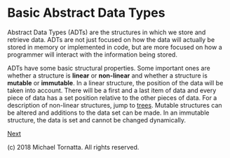 # Basic Abstract Data Types

Abstract Data Types (ADTs) are the structures in which we store and retrieve data. ADTs are not just focused on how the data will actually be stored in memory or implemented in code, but are more focused on how a programmer will interact with the information being stored.

ADTs have some basic structural properties. Some important ones are whether a structure is **linear** or **non-linear** and whether a structure is **mutable** or **immutable**. In a linear structure, the position of the data will be taken into account. There will be a first and a last item of data and every piece of data has a set position relative to the other pieces of data. For a description of non-linear structures, jump to [trees](trees_overview.md). Mutable structures can be altered and additions to the data set can be made. In an immutable structure, the data is set and cannot be changed dynamically.

[Next](list.md)

(c) 2018 Michael Tornatta. All rights reserved.

